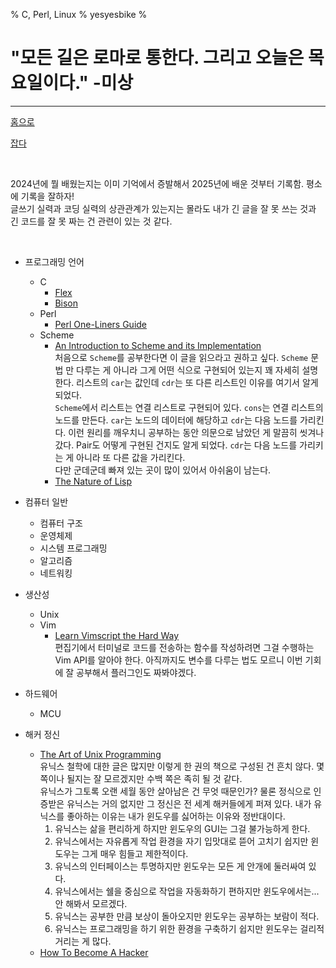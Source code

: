 % C, Perl, Linux
% yesyesbike
%
# "모든 길은 로마로 통한다. 그리고 오늘은 목요일이다." -미상

***

[홈으로](index.html)

[잡다](jobda.html)

<br>

2024년에 뭘 배웠는지는 이미 기억에서 증발해서 2025년에 배운 것부터 기록함.
평소에 기록을 잘하자!  
글쓰기 실력과 코딩 실력의 상관관계가 있는지는 몰라도 내가 긴 글을 잘 못 쓰는 것과
긴 코드를 잘 못 짜는 건 관련이 있는 것 같다.

<br>

* 프로그래밍 언어
    * C
        * [Flex][FLEX]
        * [Bison][BISON]
    * Perl
        * [Perl One-Liners Guide][PERL_ONE]
    * Scheme
        * [An Introduction to Scheme and its Implementation][SCHEME_IMPLEMENT]  
        처음으로 `Scheme`를 공부한다면 이 글을 읽으라고 권하고 싶다. `Scheme` 문법
        만 다루는 게 아니라 그게 어떤 식으로 구현되어 있는지 꽤 자세히 설명한다.
		리스트의 `car`는 값인데 `cdr`는 또 다른 리스트인 이유를 여기서 알게 되었다.  
		`Scheme`에서 리스트는 연결 리스트로 구현되어 있다.
		`cons`는 연결 리스트의 노드를 만든다. `car`는 노드의 데이터에 해당하고 `cdr`는 다음 노드를 가리킨다.
		이런 원리를 깨우치니 공부하는 동안 의문으로 남았던 게 말끔히 씻겨나갔다.
		Pair도 어떻게 구현된 건지도 알게 되었다. `cdr`는 다음 노드를 가리키는 게 아니라 또 다른 값을 가리킨다.  
        다만 군데군데 빠져 있는 곳이 많이 있어서 아쉬움이 남는다.
        * [The Nature of Lisp][LISP_NATURE]

* 컴퓨터 일반
    * 컴퓨터 구조
    * 운영체제
    * 시스템 프로그래밍
    * 알고리즘
    * 네트워킹

* 생산성
    * Unix
    * Vim
        * [Learn Vimscript the Hard Way][VIMHARDWAY]  
        편집기에서 터미널로 코드를 전송하는 함수를 작성하려면 그걸 수행하는 Vim API를 알아야 한다.
		아직까지도 변수를 다루는 법도 모르니 이번 기회에 잘 공부해서 플러그인도 짜봐야겠다.

* 하드웨어
    * MCU

* 해커 정신
    * [The Art of Unix Programming][TAOUP]  
	유닉스 철학에 대한 글은 많지만 이렇게 한 권의 책으로 구성된 건 흔치 않다.
	몇 쪽이나 될지는 잘 모르겠지만 수백 쪽은 족히 될 것 같다.  
    유닉스가 그토록 오랜 세월 동안 살아남은 건 무엇 때문인가?
    물론 정식으로 인증받은 유닉스는 거의 없지만 그 정신은 전 세계 해커들에게 퍼져 있다.
    내가 유닉스를 좋아하는 이유는 내가 윈도우를 싫어하는 이유와 정반대이다.
        1. 유닉스는 삶을 편리하게 하지만 윈도우의 GUI는 그걸 불가능하게 한다.
        1. 유닉스에서는 자유롭게 작업 환경을 자기 입맛대로 뜯어 고치기 쉽지만 윈도우는 그게 매우 힘들고 제한적이다.
        1. 유닉스의 인터페이스는 투명하지만 윈도우는 모든 게 안개에 둘러싸여 있다.
        1. 유닉스에서는 쉘을 중심으로 작업을 자동화하기 편하지만 윈도우에서는... 안 해봐서 모르겠다.
        1. 유닉스는 공부한 만큼 보상이 돌아오지만 윈도우는 공부하는 보람이 적다.
        1. 유닉스는 프로그래밍을 하기 위한 환경을 구축하기 쉽지만 윈도우는 걸리적거리는 게 많다.
    * [How To Become A Hacker][HACKER]

[BISON]: https://www.gnu.org/software/bison/manual/bison.html
[FLEX]: https://westes.github.io/flex/manual/
[HACKER]: http://www.catb.org/~esr/faqs/hacker-howto.html
[LISP_NATURE]: https://www.defmacro.org/ramblings/lisp.html
[PERL_ONE]: https://learnbyexample.github.io/learn_perl_oneliners/preface.html
[SCHEME_IMPLEMENT]: https://docs.scheme.org/schintro/schintro_toc.html
[TAOUP]: http://www.catb.org/esr/writings/taoup/html/
[VIMHARDWAY]: https://learnvimscriptthehardway.stevelosh.com/
